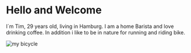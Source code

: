 # Hello and Welcome
I´m Tim, 29 years old, living in Hamburg. I am a home Barista and love drinking coffee. In addition i like to be in nature for running and riding bike.

![my bicycle](https://bikemarkt-images.mtb-news.de/ls/62/6256/6256790-medium.jpg)
